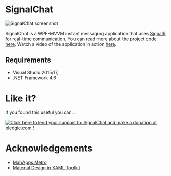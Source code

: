 # SignalChat

![SignalChat screenshot](https://www.codeproject.com/KB/WPF/1181555/Screenshot_1.png)

SignalChat is a WPF-MVVM instant messaging application that uses [SignalR](https://docs.microsoft.com/en-us/aspnet/signalr/overview/getting-started/introduction-to-signalr) for real-time communication. You can read more about the project code [here](https://www.codeproject.com/Articles/1181555/SignalChat-WPF-SignalR-Chat-Application). Watch a video of the application in action [here](https://youtu.be/R1GwfuQLIRM).

## Requirements
- Visual Studio 2015/17,
- .NET Framework 4.6

# Like it?
If you found this useful you can...

<a href='https://pledgie.com/campaigns/34623'><img alt='Click here to lend your support to: SignalChat and make a donation at pledgie.com !' src='https://pledgie.com/campaigns/34623.png?skin_name=chrome' border='0' ></a>

# Acknowledgements
- [MahApps.Metro](https://github.com/MahApps/MahApps.Metro)
- [Material Design in XAML Toolkit](https://github.com/ButchersBoy/MaterialDesignInXamlToolkit)
